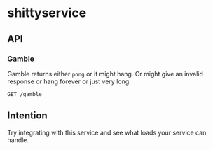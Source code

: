 # shittyservice


## API

### Gamble

Gamble returns either ```pong``` or it might hang. Or might give an invalid response or hang forever or just very long.

```
GET /gamble
```

## Intention

Try integrating with this service and see what loads your service can handle.

